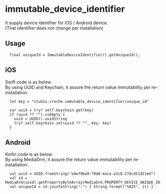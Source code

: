 # immutable_device_identifier

It supply device identifier for iOS / Android device.  
(That identifier does not change per installation)

## Usage
```
  final uniqueId = ImmutableDeviceIdentifier().getUniqueId();
```

## iOS
Swift code is as below.  
By using UUID and Keychain, it assure the return value immutability per re-installation.

```
  let key = "studio.creche.immutable_device_identifier/unique_id"

  var uuid = try? self.keychain.get(key)
  if (uuid ?? "").isEmpty {
    uuid = UUID().uuidString
    try? self.keychain.set(uuid ?? "", key: key)
  }
```


## Android
Kotlin code is as below.  
By using MediaDrm, it assure the return value immutability per re-installation.

```
  val uuid = UUID.fromString("edef8ba9-79d6-4ace-a3c8-27dcd51d21ed")
  val id = MediaDrm(uuid).getPropertyByteArray(MediaDrm.PROPERTY_DEVICE_UNIQUE_ID)
  val uniqueId = id.joinToString(":") { String.format("%02X", it) }
```

